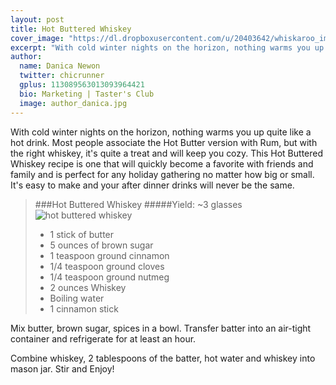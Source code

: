 ```yaml
---
layout: post
title: Hot Buttered Whiskey
cover_image: "https://dl.dropboxusercontent.com/u/20403642/whiskaroo_images/whiskaroo_header_images/9.jpg"
excerpt: "With cold winter nights on the horizon, nothing warms you up quite like a hot drink. Most people associate the Hot Butter version with Rum, but with the right..."
author:
  name: Danica Newon
  twitter: chicrunner
  gplus: 113089563013093964421 
  bio: Marketing | Taster's Club
  image: author_danica.jpg
---
```

With cold winter nights on the horizon, nothing warms you up quite like a hot drink. Most people associate the Hot Butter version with Rum, but with the right whiskey, it's quite a treat and will keep you cozy. This Hot Buttered Whiskey recipe is one that will quickly become a favorite with friends and family and is perfect for any holiday gathering no matter how big or small. It's easy to make and your after dinner drinks will never be the same. 


> ###Hot Buttered Whiskey
> #####Yield: ~3 glasses
![hot buttered whiskey](https://dl.dropboxusercontent.com/u/20403642/images/whiskaroo/hot-buttered-whiskey.png)
> - 1 stick of butter
> - 5 ounces of brown sugar
> - 1 teaspoon ground cinnamon
> - 1/4 teaspoon ground cloves
> - 1/4 teaspoon ground nutmeg
> - 2 ounces Whiskey
> - Boiling water
> - 1 cinnamon stick


Mix butter, brown sugar, spices in a bowl. Transfer batter into an air-tight container and refrigerate for at least an hour.


Combine whiskey, 2 tablespoons of the batter, hot water and whiskey into mason jar. Stir and Enjoy!